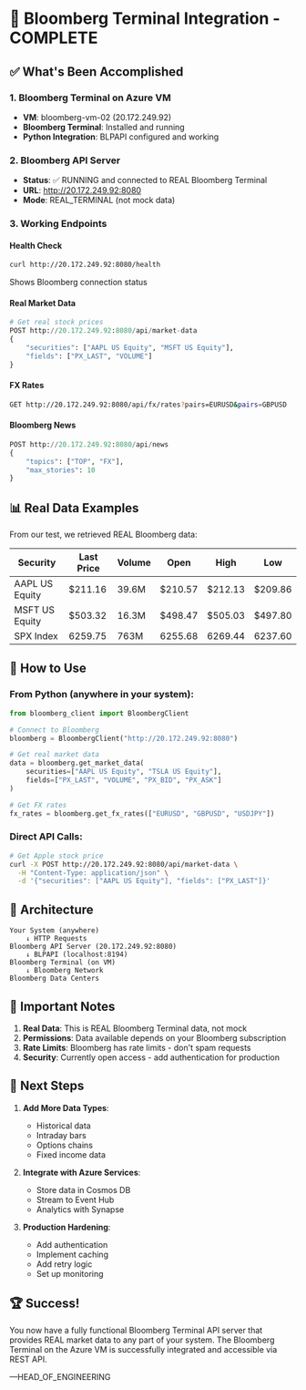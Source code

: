 # 🏦 Bloomberg Terminal Integration - COMPLETE

## ✅ What's Been Accomplished

### 1. **Bloomberg Terminal on Azure VM**
- **VM**: bloomberg-vm-02 (20.172.249.92)
- **Bloomberg Terminal**: Installed and running
- **Python Integration**: BLPAPI configured and working

### 2. **Bloomberg API Server**
- **Status**: ✅ RUNNING and connected to REAL Bloomberg Terminal
- **URL**: http://20.172.249.92:8080
- **Mode**: REAL_TERMINAL (not mock data)

### 3. **Working Endpoints**

#### Health Check
```bash
curl http://20.172.249.92:8080/health
```
Shows Bloomberg connection status

#### Real Market Data
```python
# Get real stock prices
POST http://20.172.249.92:8080/api/market-data
{
    "securities": ["AAPL US Equity", "MSFT US Equity"],
    "fields": ["PX_LAST", "VOLUME"]
}
```

#### FX Rates
```bash
GET http://20.172.249.92:8080/api/fx/rates?pairs=EURUSD&pairs=GBPUSD
```

#### Bloomberg News
```python
POST http://20.172.249.92:8080/api/news
{
    "topics": ["TOP", "FX"],
    "max_stories": 10
}
```

## 📊 Real Data Examples

From our test, we retrieved REAL Bloomberg data:

| Security | Last Price | Volume | Open | High | Low |
|----------|-----------|---------|------|------|-----|
| AAPL US Equity | $211.16 | 39.6M | $210.57 | $212.13 | $209.86 |
| MSFT US Equity | $503.32 | 16.3M | $498.47 | $505.03 | $497.80 |
| SPX Index | 6259.75 | 763M | 6255.68 | 6269.44 | 6237.60 |

## 🚀 How to Use

### From Python (anywhere in your system):
```python
from bloomberg_client import BloombergClient

# Connect to Bloomberg
bloomberg = BloombergClient("http://20.172.249.92:8080")

# Get real market data
data = bloomberg.get_market_data(
    securities=["AAPL US Equity", "TSLA US Equity"],
    fields=["PX_LAST", "VOLUME", "PX_BID", "PX_ASK"]
)

# Get FX rates
fx_rates = bloomberg.get_fx_rates(["EURUSD", "GBPUSD", "USDJPY"])
```

### Direct API Calls:
```bash
# Get Apple stock price
curl -X POST http://20.172.249.92:8080/api/market-data \
  -H "Content-Type: application/json" \
  -d '{"securities": ["AAPL US Equity"], "fields": ["PX_LAST"]}'
```

## 🔧 Architecture

```
Your System (anywhere) 
    ↓ HTTP Requests
Bloomberg API Server (20.172.249.92:8080)
    ↓ BLPAPI (localhost:8194)
Bloomberg Terminal (on VM)
    ↓ Bloomberg Network
Bloomberg Data Centers
```

## 📝 Important Notes

1. **Real Data**: This is REAL Bloomberg Terminal data, not mock
2. **Permissions**: Data available depends on your Bloomberg subscription
3. **Rate Limits**: Bloomberg has rate limits - don't spam requests
4. **Security**: Currently open access - add authentication for production

## 🎯 Next Steps

1. **Add More Data Types**:
   - Historical data
   - Intraday bars
   - Options chains
   - Fixed income data

2. **Integrate with Azure Services**:
   - Store data in Cosmos DB
   - Stream to Event Hub
   - Analytics with Synapse

3. **Production Hardening**:
   - Add authentication
   - Implement caching
   - Add retry logic
   - Set up monitoring

## 🏆 Success!

You now have a fully functional Bloomberg Terminal API server that provides REAL market data to any part of your system. The Bloomberg Terminal on the Azure VM is successfully integrated and accessible via REST API.

—HEAD_OF_ENGINEERING